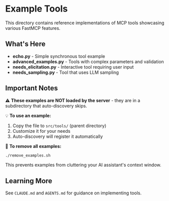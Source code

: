 # Example Tools

This directory contains reference implementations of MCP tools showcasing various FastMCP features.

## What's Here

- **echo.py** - Simple synchronous tool example
- **advanced_examples.py** - Tools with complex parameters and validation
- **needs_elicitation.py** - Interactive tool requiring user input
- **needs_sampling.py** - Tool that uses LLM sampling

## Important Notes

⚠️ **These examples are NOT loaded by the server** - they are in a subdirectory that auto-discovery skips.

💡 **To use an example:**
1. Copy the file to `src/tools/` (parent directory)
2. Customize it for your needs
3. Auto-discovery will register it automatically

🧹 **To remove all examples:**
```bash
./remove_examples.sh
```

This prevents examples from cluttering your AI assistant's context window.

## Learning More

See `CLAUDE.md` and `AGENTS.md` for guidance on implementing tools.
